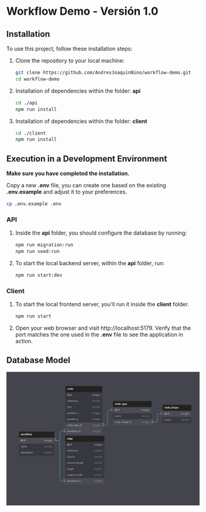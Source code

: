 # Workflow Demo - Versión 1.0
## Installation

To use this project, follow these installation steps:

1. Clone the repository to your local machine:

   ```bash
   git clone https://github.com/AndresJoaquinNino/workflow-demo.git
   cd workflow-demo
    ```
2. Installation of dependencies within the folder: **api**
    ```bash
   cd ./api
   npm run install
    ```
3. Installation of dependencies within the folder: **client**
    ```bash
   cd ./client
   npm run install
    ```
## Execution in a Development Environment

**Make sure you have completed the installation.**

Copy a new **.env** file, you can create one based on the existing **.env.example** and adjust it to your preferences.

```bash
cp .env.example .env
```

### API

1. Inside the **api** folder, you should configure the database by running:

    ```bash
    npm run migration:run
    npm run seed:run
    ```
2. To start the local backend server, within the **api** folder, run:

    ```bash
    npm run start:dev
    ```

### Client

1. To start the local frontend server, you'll run it inside the **client** folder.

    ```bash
    npm run start
    ```
2. Open your web browser and visit http://localhost:5179. Verify that the port matches the one used in the **.env** file to see the application in action.

## Database Model

![Database Model](./docs/db-model.png)
